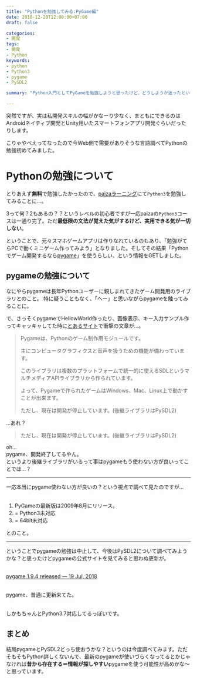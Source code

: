 ```yaml
---
title: "Pythonを勉強してみる:PyGame編"
date: 2018-12-20T12:00:00+07:00
draft: false

categories:
- 開発
tags:
- 開発
- Python
keywords:
- python
- Python3
- pygame
- PySDL2

summary: "Python入門としてPyGameを勉強しようと思ったけど、どうしようか迷ったという話。"

---
```


突然ですが、実は私開発スキルの幅がかなーり少なく、まともにできるのはAndroidネイティブ開発とUnity用いたスマートフォンアプリ開発ぐらいだったりします。

<span class="large b">こりゃやべえ</span>ってなったので今Web側で需要がありそうな言語調べてPythonの勉強初めてみました。

# Pythonの勉強について
とりあえず<b>無料</b>で勉強したかったので、<a href="https://paiza.jp/works/">paizaラーニング</a>にて`Python3`を勉強してみることに…。

3って何？2もあるの？？というレベルの初心者ですが一応paizaの`Python3`コースは一通り完了。ただ<b>最低限の文法が覚えた気がするけど、実用できる気が一切しない</b>。

ということで、元々スマホゲームアプリは作りなれているのもあり、「勉強がてらPCで動くミニゲーム作ってみよう」となりました。そしてその結果「Pythonでゲーム開発するなら<a href="http://www.pygame.org/hifi.html">pygame</a>」を使うらしい、という情報をGETしました。

## pygameの勉強について

なにやらpygameは長年Pythonユーザーに親しまれてきたゲーム開発用のライブラリとのこと。
特に疑うこともなく、「へー」と思いながらpygameを触ってみることに。

で、さっそくpygameでHellowWorld作ったり、画像表示、キー入力サンプル作ってキャッキャしてた時に<a href="http://gamepro.blog.jp/python/pygame/introduction">とあるサイト</a>で衝撃の文章が…。

> Pygameは、Pythonのゲーム制作用モジュールです。
>
> 主にコンピュータグラフィクスと音声を扱うための機能が備わっています。
>
> このライブラリは複数のプラットフォームで統一的に使えるSDLというマルチメディアAPIライブラリから作られています。
>
> よって、Pygameで作られたゲームはWindows、Mac、Linux上で動かすことが出来ます。
>
> ただし、現在は開発が停止しています。(後継ライブラリはPySDL2)

…あれ？

> <span class="large"> ただし、現在は開発が停止しています。(後継ライブラリはPySDL2)</span>

oh...  
pygame、開発終了してるやん。  
というより後継ライブラリがいるって事はpygameもう使わない方が良いってことでは…？

---

一応本当にpygame使わない方が良いの？という視点で調べて見たのですが…<br><br>

1. PyGameの最新版は2009年8月にリリース。
2. = Python3未対応
3. = 64bit未対応

とのこと。

---

ということでpygameの勉強は中止して、今後は<span class="red b">PySDL2について調べてみようかな？</span>と思ったけどpygameの公式サイトを見てみると思わぬ更新が。

<br><a href="https://www.pygame.org/news/2018/7/pygame-1-9-4-released">pygame 1.9.4 released — 19 Jul, 2018</a>

<br><span class="large b">pygame、普通に更新来てた。</span><br><br>

しかもちゃんとPython3.7対応してるっぽいです。


## まとめ
結局pygameとPySDL2どっち使おうかな？というのは今度調べてみます。ただそもそもPython詳しくないんで、最新のpygameが使いづらくなってるとかじゃなければ<b>昔から存在する＝情報が探しやすい</b>pygameを使う可能性が高めかな〜と思っています。
